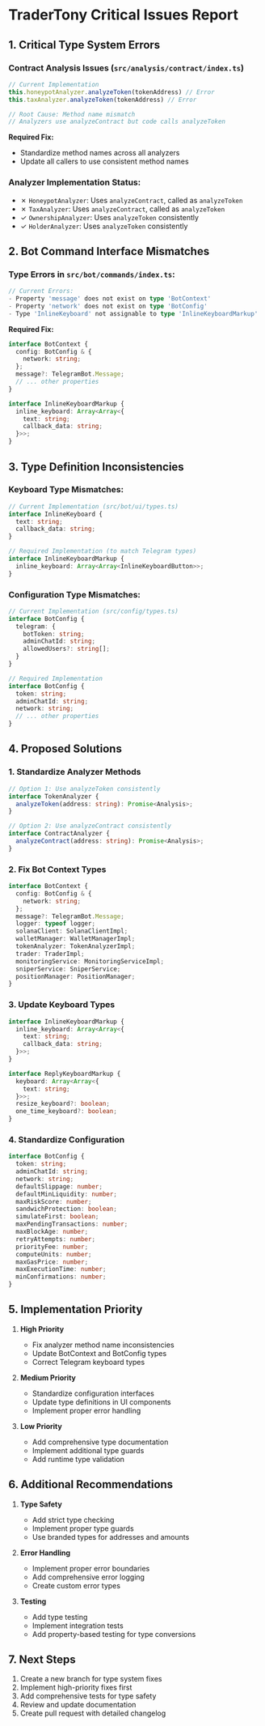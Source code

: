# TraderTony Critical Issues Report

## 1. Critical Type System Errors

### Contract Analysis Issues (`src/analysis/contract/index.ts`)
```typescript
// Current Implementation
this.honeypotAnalyzer.analyzeToken(tokenAddress) // Error
this.taxAnalyzer.analyzeToken(tokenAddress) // Error

// Root Cause: Method name mismatch
// Analyzers use analyzeContract but code calls analyzeToken
```

**Required Fix:**
- Standardize method names across all analyzers
- Update all callers to use consistent method names

### Analyzer Implementation Status:
- ✗ `HoneypotAnalyzer`: Uses `analyzeContract`, called as `analyzeToken`
- ✗ `TaxAnalyzer`: Uses `analyzeContract`, called as `analyzeToken`
- ✓ `OwnershipAnalyzer`: Uses `analyzeToken` consistently
- ✓ `HolderAnalyzer`: Uses `analyzeToken` consistently

## 2. Bot Command Interface Mismatches

### Type Errors in `src/bot/commands/index.ts`:
```typescript
// Current Errors:
- Property 'message' does not exist on type 'BotContext'
- Property 'network' does not exist on type 'BotConfig'
- Type 'InlineKeyboard' not assignable to type 'InlineKeyboardMarkup'
```

**Required Fix:**
```typescript
interface BotContext {
  config: BotConfig & {
    network: string;
  };
  message?: TelegramBot.Message;
  // ... other properties
}

interface InlineKeyboardMarkup {
  inline_keyboard: Array<Array<{
    text: string;
    callback_data: string;
  }>>;
}
```

## 3. Type Definition Inconsistencies

### Keyboard Type Mismatches:
```typescript
// Current Implementation (src/bot/ui/types.ts)
interface InlineKeyboard {
  text: string;
  callback_data: string;
}

// Required Implementation (to match Telegram types)
interface InlineKeyboardMarkup {
  inline_keyboard: Array<Array<InlineKeyboardButton>>;
}
```

### Configuration Type Mismatches:
```typescript
// Current Implementation (src/config/types.ts)
interface BotConfig {
  telegram: {
    botToken: string;
    adminChatId: string;
    allowedUsers?: string[];
  }
}

// Required Implementation
interface BotConfig {
  token: string;
  adminChatId: string;
  network: string;
  // ... other properties
}
```

## 4. Proposed Solutions

### 1. Standardize Analyzer Methods
```typescript
// Option 1: Use analyzeToken consistently
interface TokenAnalyzer {
  analyzeToken(address: string): Promise<Analysis>;
}

// Option 2: Use analyzeContract consistently
interface ContractAnalyzer {
  analyzeContract(address: string): Promise<Analysis>;
}
```

### 2. Fix Bot Context Types
```typescript
interface BotContext {
  config: BotConfig & {
    network: string;
  };
  message?: TelegramBot.Message;
  logger: typeof logger;
  solanaClient: SolanaClientImpl;
  walletManager: WalletManagerImpl;
  tokenAnalyzer: TokenAnalyzerImpl;
  trader: TraderImpl;
  monitoringService: MonitoringServiceImpl;
  sniperService: SniperService;
  positionManager: PositionManager;
}
```

### 3. Update Keyboard Types
```typescript
interface InlineKeyboardMarkup {
  inline_keyboard: Array<Array<{
    text: string;
    callback_data: string;
  }>>;
}

interface ReplyKeyboardMarkup {
  keyboard: Array<Array<{
    text: string;
  }>>;
  resize_keyboard?: boolean;
  one_time_keyboard?: boolean;
}
```

### 4. Standardize Configuration
```typescript
interface BotConfig {
  token: string;
  adminChatId: string;
  network: string;
  defaultSlippage: number;
  defaultMinLiquidity: number;
  maxRiskScore: number;
  sandwichProtection: boolean;
  simulateFirst: boolean;
  maxPendingTransactions: number;
  maxBlockAge: number;
  retryAttempts: number;
  priorityFee: number;
  computeUnits: number;
  maxGasPrice: number;
  maxExecutionTime: number;
  minConfirmations: number;
}
```

## 5. Implementation Priority

1. **High Priority**
   - Fix analyzer method name inconsistencies
   - Update BotContext and BotConfig types
   - Correct Telegram keyboard types

2. **Medium Priority**
   - Standardize configuration interfaces
   - Update type definitions in UI components
   - Implement proper error handling

3. **Low Priority**
   - Add comprehensive type documentation
   - Implement additional type guards
   - Add runtime type validation

## 6. Additional Recommendations

1. **Type Safety**
   - Add strict type checking
   - Implement proper type guards
   - Use branded types for addresses and amounts

2. **Error Handling**
   - Implement proper error boundaries
   - Add comprehensive error logging
   - Create custom error types

3. **Testing**
   - Add type testing
   - Implement integration tests
   - Add property-based testing for type conversions

## 7. Next Steps

1. Create a new branch for type system fixes
2. Implement high-priority fixes first
3. Add comprehensive tests for type safety
4. Review and update documentation
5. Create pull request with detailed changelog 